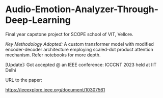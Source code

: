 # Audio-Emotion-Analyzer-Through-Deep-Learning
Final year capstone project for SCOPE school of VIT, Vellore.

*Key Methodology Adopted:* A custom transformer model with modified encoder-decoder architecture employing scaled-dot product attention mechanism. Refer notebooks for more depth.

[Update]: Got accepted @ an IEEE conference: ICCCNT 2023 held at IIT Delhi

URL to the paper:

https://ieeexplore.ieee.org/document/10307561

